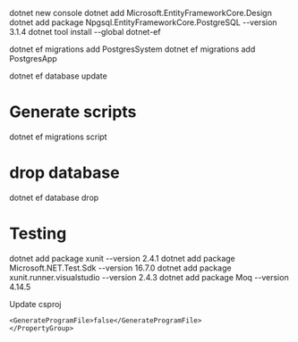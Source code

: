 dotnet new console
dotnet add Microsoft.EntityFrameworkCore.Design
dotnet add package Npgsql.EntityFrameworkCore.PostgreSQL --version 3.1.4
dotnet tool install --global dotnet-ef

dotnet ef migrations add PostgresSystem
dotnet ef migrations add PostgresApp

dotnet ef database update





# Generate scripts

dotnet ef migrations script


# drop database
dotnet ef database drop



# Testing

dotnet add package xunit --version 2.4.1
dotnet add package Microsoft.NET.Test.Sdk --version 16.7.0
dotnet add package xunit.runner.visualstudio --version 2.4.3
dotnet add package Moq --version 4.14.5

Update csproj

    <GenerateProgramFile>false</GenerateProgramFile>
    </PropertyGroup>
